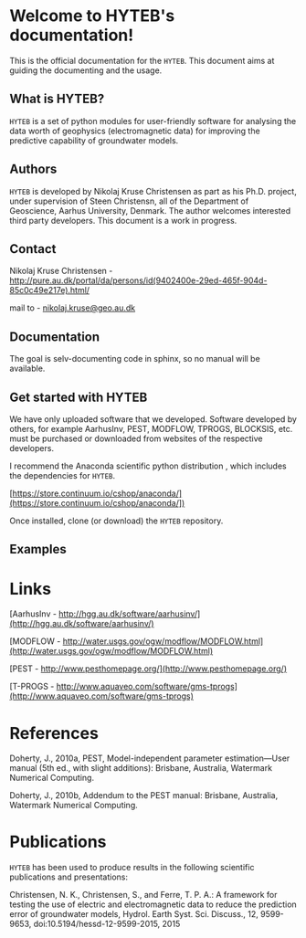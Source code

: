 Welcome to HYTEB's documentation!
=================================
This is the official documentation for the ``HYTEB``.
This document aims at guiding the documenting and the usage.

What is HYTEB?
--------------
``HYTEB`` is a set of python modules for user-friendly software for analysing the data worth of geophysics (electromagnetic data) for improving the predictive capability of groundwater models.

Authors
-------
``HYTEB`` is developed by Nikolaj Kruse Christensen as part as his Ph.D. project, under
supervision of Steen Christensn, all of the Department
of Geoscience, Aarhus University, Denmark. The author welcomes interested third
party developers. This document is a work in progress.

Contact
-------
Nikolaj Kruse Christensen - http://pure.au.dk/portal/da/persons/id(9402400e-29ed-465f-904d-85c0c49e217e).html/ 

mail to - nikolaj.kruse@geo.au.dk

Documentation
-------------
The goal is selv-documenting code in sphinx, so no manual will be available.

Get started with HYTEB
----------------------
We have only uploaded software that we developed. Software developed by others, for example AarhusInv, PEST, MODFLOW, TPROGS, BLOCKSIS, etc. must be purchased or downloaded from websites of the respective developers.

I recommend the Anaconda scientific python distribution , which includes the dependencies for ``HYTEB``.

[https://store.continuum.io/cshop/anaconda/](https://store.continuum.io/cshop/anaconda/])

Once installed, clone (or download) the ``HYTEB`` repository.


Examples
--------

Links
=====
[AarhusInv - http://hgg.au.dk/software/aarhusinv/](http://hgg.au.dk/software/aarhusinv/)

[MODFLOW - http://water.usgs.gov/ogw/modflow/MODFLOW.html](http://water.usgs.gov/ogw/modflow/MODFLOW.html)

[PEST - http://www.pesthomepage.org/](http://www.pesthomepage.org/)

[T-PROGS - http://www.aquaveo.com/software/gms-tprogs](http://www.aquaveo.com/software/gms-tprogs)

References
==========
Doherty, J., 2010a, PEST, Model-independent parameter estimation—User manual (5th ed., with slight additions):
Brisbane, Australia, Watermark Numerical Computing.

Doherty, J., 2010b, Addendum to the PEST manual: Brisbane, Australia, Watermark Numerical Computing.

Publications
============
``HYTEB`` has been used to produce results in the following scientific
publications and presentations:

Christensen, N. K., Christensen, S., and Ferre, T. P. A.: A framework for testing the use of electric and electromagnetic data to reduce the prediction error of groundwater models, Hydrol. Earth Syst. Sci. Discuss., 12, 9599-9653, doi:10.5194/hessd-12-9599-2015, 2015
